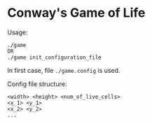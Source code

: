 Conway's Game of Life
===

Usage:
```
./game
OR
./game init_configuration_file
```

In first case, file `./game.config` is used.

Config file structure:
```
<width> <height> <num_of_live_cells>
<x_1> <y_1>
<x_2> <y_2>
...
```


